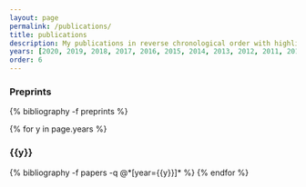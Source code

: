 ```yaml
---
layout: page
permalink: /publications/
title: publications
description: My publications in reverse chronological order with highlights in <strong>bold</strong>.
years: [2020, 2019, 2018, 2017, 2016, 2015, 2014, 2013, 2012, 2011, 2010, 2006]
order: 6
---
```


<h3 class="year">Preprints</h3>
{% bibliography -f preprints %}

{% for y in page.years %}
  <h3 class="year">{{y}}</h3>
  {% bibliography -f papers -q @*[year={{y}}]* %}
{% endfor %}
